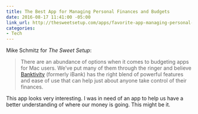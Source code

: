 ```yaml
---
title: The Best App for Managing Personal Finances and Budgets
date: 2016-08-17 11:41:00 -05:00
link_url: http://thesweetsetup.com/apps/favorite-app-managing-personal-finances-budgets/
categories:
- Tech
---
```


Mike Schmitz for *The Sweet Setup*:

> There are an abundance of options when it comes to budgeting apps for Mac users. We’ve put many of them through the ringer and believe [Banktivity](https://itunes.apple.com/us/app/banktivity-5-formerly-ibank-5/id675813946?mt=12&at=11l7ja&ct=tss) (formerly iBank) has the right blend of powerful features and ease of use that can help just about anyone take control of their finances.

This app looks very interesting. I was in need of an app to help us have a better understanding of where our money is going. This might be it.
